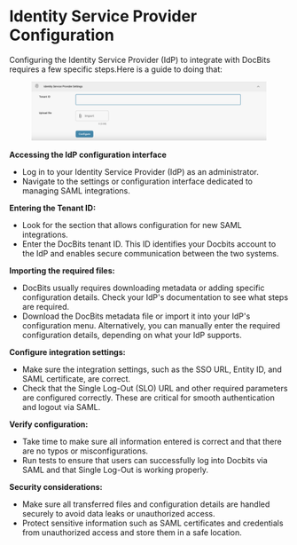 # Identity Service Provider Configuration

Configuring the Identity Service Provider (IdP) to integrate with DocBits requires a few specific steps.Here is a guide to doing that:

<figure><img src="../../../.gitbook/assets/image (83).png" alt=""><figcaption></figcaption></figure>

**Accessing the IdP configuration interface**

* Log in to your Identity Service Provider (IdP) as an administrator.
* Navigate to the settings or configuration interface dedicated to managing SAML integrations.

**Entering the Tenant ID:**

* Look for the section that allows configuration for new SAML integrations.
* Enter the DocBits tenant ID. This ID identifies your Docbits account to the IdP and enables secure communication between the two systems.

**Importing the required files:**

* DocBits usually requires downloading metadata or adding specific configuration details. Check your IdP's documentation to see what steps are required.
* Download the DocBits metadata file or import it into your IdP's configuration menu. Alternatively, you can manually enter the required configuration details, depending on what your IdP supports.

**Configure integration settings:**

* Make sure the integration settings, such as the SSO URL, Entity ID, and SAML certificate, are correct.
* Check that the Single Log-Out (SLO) URL and other required parameters are configured correctly. These are critical for smooth authentication and logout via SAML.

**Verify configuration:**

* Take time to make sure all information entered is correct and that there are no typos or misconfigurations.
* Run tests to ensure that users can successfully log into Docbits via SAML and that Single Log-Out is working properly.

**Security considerations:**

* Make sure all transferred files and configuration details are handled securely to avoid data leaks or unauthorized access.
* Protect sensitive information such as SAML certificates and credentials from unauthorized access and store them in a safe location.


